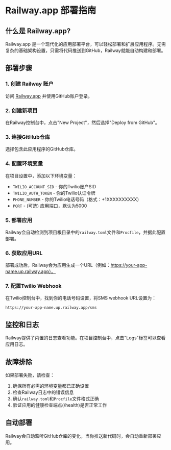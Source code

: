 # Railway.app 部署指南

## 什么是 Railway.app?

Railway.app 是一个现代化的应用部署平台，可以轻松部署和扩展应用程序。无需复杂的基础架构设置，只需将代码推送到GitHub，Railway就能自动构建和部署。

## 部署步骤

### 1. 创建 Railway 账户

访问 [Railway.app](https://railway.app/) 并使用GitHub账户登录。

### 2. 创建新项目

在Railway控制台中，点击"New Project"，然后选择"Deploy from GitHub"。

### 3. 连接GitHub仓库

选择包含此应用程序的GitHub仓库。

### 4. 配置环境变量

在项目设置中，添加以下环境变量：

- `TWILIO_ACCOUNT_SID` - 你的Twilio账户SID
- `TWILIO_AUTH_TOKEN` - 你的Twilio认证令牌
- `PHONE_NUMBER` - 你的Twilio电话号码（格式：+1XXXXXXXXXX）
- `PORT` - (可选) 应用端口，默认为5000

### 5. 部署应用

Railway会自动检测到项目根目录中的`railway.toml`文件和`Procfile`，并据此配置部署。

### 6. 获取应用URL

部署成功后，Railway会为应用生成一个URL（例如：https://your-app-name.up.railway.app）。

### 7. 配置Twilio Webhook

在Twilio控制台中，找到你的电话号码设置，将SMS webhook URL设置为：
```
https://your-app-name.up.railway.app/sms
```

## 监控和日志

Railway提供了内置的日志查看功能。在项目控制台中，点击"Logs"标签可以查看应用日志。

## 故障排除

如果部署失败，请检查：

1. 确保所有必需的环境变量都已正确设置
2. 检查Railway日志中的错误信息
3. 确认`railway.toml`和`Procfile`文件格式正确
4. 验证应用的健康检查端点(/health)是否正常工作

## 自动部署

Railway会自动监听GitHub仓库的变化，当你推送新代码时，会自动重新部署应用。 